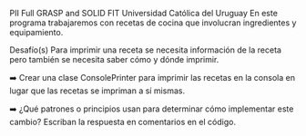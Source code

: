 PII Full GRASP and SOLID
FIT
Universidad Católica del Uruguay
En este programa trabajaremos con recetas de cocina que involucran ingredientes y equipamiento.

Desafío(s)
Para imprimir una receta se necesita información de la receta pero también se necesita saber cómo y dónde imprimir.

➡️ Crear una clase ConsolePrinter para imprimir las recetas en la consola en lugar que las recetas se impriman a sí mismas.

➡️ ¿Qué patrones o principios usan para determinar cómo implementar este cambio? Escriban la respuesta en comentarios en el código.